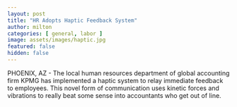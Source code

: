 ```yaml
---
layout: post
title: "HR Adopts Haptic Feedback System"
author: milton
categories: [ general, labor ]
image: assets/images/haptic.jpg
featured: false
hidden: false
---
```


PHOENIX, AZ - The local human resources department of global accounting firm KPMG has implemented a haptic system to relay immediate feedback to employees. This novel form of communication uses kinetic forces and vibrations to really beat some sense into accountants who get out of line.
